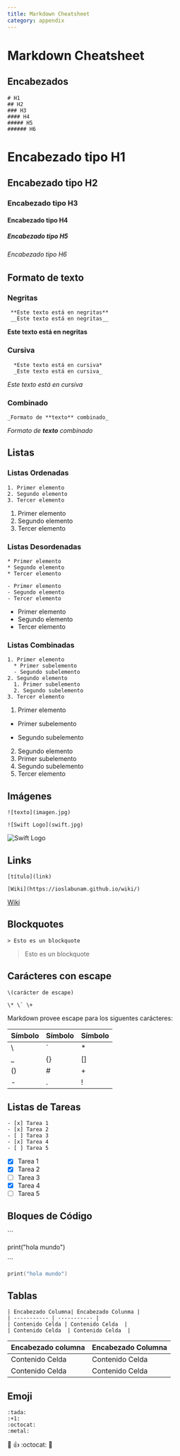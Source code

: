 ```yaml
---
title: Markdown Cheatsheet
category: appendix
---
```


# Markdown Cheatsheet

## Encabezados

```
# H1
## H2
### H3
#### H4
##### H5
###### H6
```

# Encabezado tipo H1
## Encabezado tipo  H2
### Encabezado tipo  H3
####  Encabezado tipo H4
#####  Encabezado tipo H5
######  Encabezado tipo H6

## Formato de texto

### Negritas
 ```
  **Este texto está en negritas**
  __Este texto está en negritas__
```
 **Este texto está en negritas**

### Cursiva

```
  *Este texto está en cursiva*
  _Este texto está en cursiva_
```
 _Este texto está en cursiva_


### Combinado

 ```
_Formato de **texto** combinado_
 ```

 _Formato de **texto** combinado_



## Listas
### Listas Ordenadas
```
1. Primer elemento
2. Segundo elemento
3. Tercer elemento
```
1. Primer elemento
2. Segundo elemento
3. Tercer elemento

### Listas Desordenadas
```
* Primer elemento
* Segundo elemento
* Tercer elemento

- Primer elemento
- Segundo elemento
- Tercer elemento
```

* Primer elemento
* Segundo elemento
* Tercer elemento

### Listas Combinadas

```
1. Primer elemento
  * Primer subelemento
  - Segundo subelemento
2. Segundo elemento
  1. Primer subelemento
  2. Segundo subelemento
3. Tercer elemento
```

1. Primer elemento
  * Primer subelemento
  - Segundo subelemento
2. Segundo elemento
  1. Primer subelemento
  2. Segundo subelemento
3. Tercer elemento

## Imágenes
```
![texto](imagen.jpg)

![Swift Logo](swift.jpg)

```

![Swift Logo](https://camo.githubusercontent.com/de32b354687f1cd9b05a89e4aa03c7f2d311f294/68747470733a2f2f73776966742e6f72672f6173736574732f696d616765732f73776966742e737667)


## Links
```
[título](link)

[Wiki](https://ioslabunam.github.io/wiki/)
```
[Wiki](https://ioslabunam.github.io/wiki/)

## Blockquotes
```
> Esto es un blockquote
```
> Esto es un blockquote

## Carácteres con escape
```
\(carácter de escape)

\* \` \+
```

Markdown provee escape para los siguentes carácteres:

| Símbolo | Símbolo | Símbolo |
| ----------- | ----------- |----------- |
| \\  | \` | \* |
| \_ | \{\} |  \[\] |
| \(\) | \# | \+ |
| \- | \. | \! |

## Listas de Tareas
 ```
- [x] Tarea 1
- [x] Tarea 2
- [ ] Tarea 3
- [x] Tarea 4
- [ ] Tarea 5
```
- [x] Tarea 1
- [x] Tarea 2
- [ ] Tarea 3
- [x] Tarea 4
- [ ] Tarea 5

## Bloques de Código
\```

print("hola mundo")

\```


``` swift
print("hola mundo")
```

## Tablas
```
| Encabezado Columna| Encabezado Colunma |
| ----------- | ----------- |
| Contenido Celda | Contenido Celda  |
| Contenido Celda  | Contenido Celda  |
```

| Encabezado columna| Encabezado Columna |
| ----------- | ----------- |
| Contenido Celda | Contenido Celda  |
| Contenido Celda  | Contenido Celda  |

## Emoji
```
:tada:
:+1:
:octocat:
:metal:
```
:tada: :+1: :octocat: :metal:
